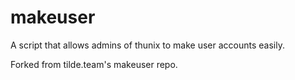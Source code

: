 # makeuser

A script that allows admins of thunix to make user accounts easily.

Forked from tilde.team's makeuser repo.
